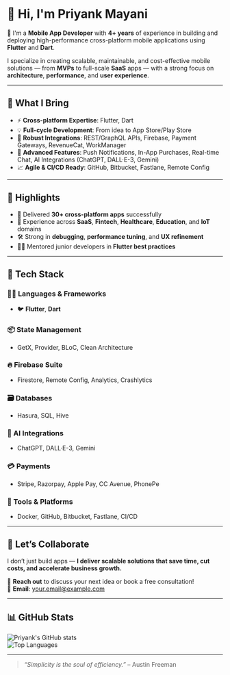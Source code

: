 # 👋 Hi, I'm Priyank Mayani

🚀 I'm a **Mobile App Developer** with **4+ years** of experience in building and deploying high-performance cross-platform mobile applications using **Flutter** and **Dart**.

I specialize in creating scalable, maintainable, and cost-effective mobile solutions — from **MVPs** to full-scale **SaaS** apps — with a strong focus on **architecture**, **performance**, and **user experience**.

---

## 💼 What I Bring

- ⚡ **Cross-platform Expertise**: Flutter, Dart  
- 💡 **Full-cycle Development**: From idea to App Store/Play Store  
- 🔧 **Robust Integrations**: REST/GraphQL APIs, Firebase, Payment Gateways, RevenueCat, WorkManager  
- 🧩 **Advanced Features**: Push Notifications, In-App Purchases, Real-time Chat, AI Integrations (ChatGPT, DALL·E-3, Gemini)  
- 📈 **Agile & CI/CD Ready**: GitHub, Bitbucket, Fastlane, Remote Config  

---

## 🚀 Highlights

- 📱 Delivered **30+ cross-platform apps** successfully  
- 💼 Experience across **SaaS**, **Fintech**, **Healthcare**, **Education**, and **IoT** domains  
- 🛠 Strong in **debugging**, **performance tuning**, and **UX refinement**  
- 👨‍🏫 Mentored junior developers in **Flutter best practices**  

---

## 🧰 Tech Stack

### 👨‍💻 Languages & Frameworks  
- 🐦 **Flutter**, **Dart**

### 📦 State Management  
- GetX, Provider, BLoC, Clean Architecture

### 🔥 Firebase Suite  
- Firestore, Remote Config, Analytics, Crashlytics

### 🗃 Databases  
- Hasura, SQL, Hive

### 🤖 AI Integrations  
- ChatGPT, DALL·E-3, Gemini

### 💳 Payments  
- Stripe, Razorpay, Apple Pay, CC Avenue, PhonePe

### 🐳 Tools & Platforms  
- Docker, GitHub, Bitbucket, Fastlane, CI/CD

---

## 💬 Let’s Collaborate

I don’t just build apps — **I deliver scalable solutions that save time, cut costs, and accelerate business growth.**

📩 **Reach out** to discuss your next idea or book a free consultation!  
📧 **Email**: [your.email@example.com](mailto:your.email@example.com)

---

## 📊 GitHub Stats

![Priyank's GitHub stats](https://github-readme-stats.vercel.app/api?username=your-github-username&show_icons=true&theme=radical)  
![Top Languages](https://github-readme-stats.vercel.app/api/top-langs/?username=your-github-username&layout=compact&theme=radical)

---

> *“Simplicity is the soul of efficiency.”* – Austin Freeman
